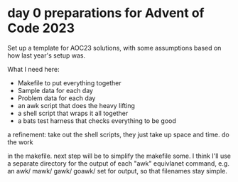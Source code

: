 # day 0 preparations for Advent of Code 2023

Set up a template for AOC23 solutions, with some assumptions
based on how last year's setup was.

What I need here:

- Makefile to put everything together
- Sample data for each day
- Problem data for each day
- an awk script that does the heavy lifting
- a shell script that wraps it all together
- a bats test harness that checks everything to be good

a refinement: take out the shell scripts, they
just take up space and time. do the work

in the makefile.  next step will be to simplify
the makefile some. I think I'll use a separate
directory for the output of each "awk" equivlanet
command, e.g. an awk/ mawk/ gawk/ goawk/ set
for output, so that filenames stay simple.
